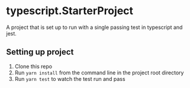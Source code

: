 # typescript.StarterProject

A project that is set up to run with a single passing test in typescript and jest.

## Setting up project
1. Clone this repo
2. Run `yarn install` from the command line in the project root directory
3. Run  `yarn test` to watch the test run and pass

